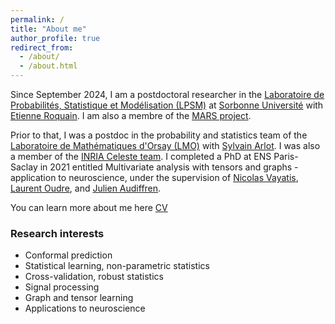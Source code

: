 ```yaml
---
permalink: /
title: "About me"
author_profile: true
redirect_from: 
  - /about/
  - /about.html
---
```


Since September 2024, I am a postdoctoral researcher in the [Laboratoire de Probabilités, Statistique et Modélisation (LPSM)](https://www.lpsm.paris/) at [Sorbonne Université](https://www.sorbonne-universite.fr/en) with [Etienne Roquain](https://etienneroquain-81.webself.net/). I am also a membre of the [MARS project](https://etienneroquain-81.webself.net/mars).

Prior to that, I was a postdoc in the probability and statistics team of the [Laboratoire de Mathématiques d'Orsay (LMO)](https://www.imo.universite-paris-saclay.fr/fr/) with [Sylvain Arlot](https://www.imo.universite-paris-saclay.fr/~arlot). I was also a member of the [INRIA Celeste team](https://www.inria.fr/fr/celeste). I completed a PhD at ENS Paris-Saclay in 2021 entitled Multivariate analysis with tensors and graphs - application to neuroscience, under the supervision of [Nicolas Vayatis](https://nvayatis.perso.math.cnrs.fr/), [Laurent Oudre](http://www.laurentoudre.fr/), and [Julien Audiffren](https://jythen.github.io/).

You can learn more about me here [CV](http://pierreHmbt.github.io/files/cv_humbert_pierre.pdf)

### Research interests

* Conformal prediction
* Statistical learning, non-parametric statistics
* Cross-validation, robust statistics
* Signal processing
* Graph and tensor learning
* Applications to neuroscience

